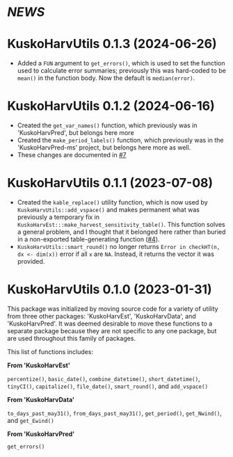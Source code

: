 # *NEWS*

# KuskoHarvUtils 0.1.3 (2024-06-26)

* Added a `FUN` argument to `get_errors()`, which is used to set the function used to calculate error summaries; previously this was hard-coded to be `mean()` in the function body. Now the default is `median(error)`.

# KuskoHarvUtils 0.1.2 (2024-06-16)

* Created the `get_var_names()` function, which previously was in 'KuskoHarvPred', but belongs here more
* Created the `make_period_labels()` function, which previously was in the 'KuskoHarvPred-ms' project, but belongs here more as well.
* These changes are documented in [#7](https://github.com/bstaton1/KuskoHarvUtils/issues/7)

# KuskoHarvUtils 0.1.1 (2023-07-08)

* Created the `kable_replace()` utility function, which is now used by `KuskoHarvUtils::add_vspace()` and makes permanent what was previously a temporary fix in `KuskoHarvEst:::make_harvest_sensitivity_table()`.
This function solves a general problem, and I thought that it belonged here rather than buried in a non-exported table-generating function ([#4](https://github.com/bstaton1/KuskoHarvUtils/issues/4)).
* `KuskoHarvUtils::smart_round()` no longer returns `Error in checkHT(n, dx <- dim(x))` error if all `x` are `NA`. Instead, it returns the vector it was provided.

# KuskoHarvUtils 0.1.0 (2023-01-31)

This package was initialized by moving source code for a variety of utility from three other packages: 'KuskoHarvEst', 'KuskoHarvData', and 'KuskoHarvPred'.
It was deemed desirable to move these functions to a separate package because they are not specific to any one package, but are used throughout this family of packages.

This list of functions includes:

**From 'KuskoHarvEst'**

`percentize()`, `basic_date()`, `combine_datetime()`, `short_datetime()`, `tinyCI()`, `capitalize()`, `file_date()`, `smart_round()`, and `add_vspace()`

**From 'KuskoHarvData'**

`to_days_past_may31()`, `from_days_past_may31()`, `get_period()`, `get_Nwind()`, and `get_Ewind()`

**From 'KuskoHarvPred'**

`get_errors()`
